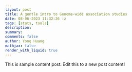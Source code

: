 ```yaml
---
layout: post
title: A gentle intro to Genome-wide association studies
date: 08-06-2023 11:32:26 :z
tags: [stats, tools]
description:
summary:
comments: false
author: Yong Huang
mathjax: false
render_with_liquid: true
---
```


This is sample content post.
Edit this to a new post content!
